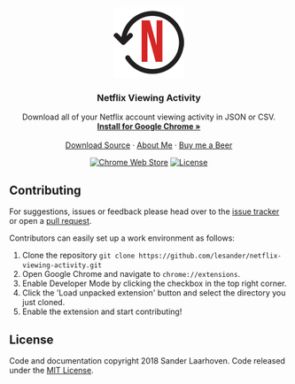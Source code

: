 <p align="center">
  <img src="src/img/nva-128.png" width=128 height=128>

  <h3 align="center">Netflix Viewing Activity</h3>

  <p align="center">
    Download all of your Netflix account viewing activity in JSON or CSV.
    <br>
    <a href="https://chrome.google.com/webstore/detail/netflix-viewing-activity/akcphadjbeckmkdoimhbfechbandeggg?utm_source=github"><strong>Install for Google Chrome &raquo;</strong></a>
    <br>
    <br>
    <a href="https://github.com/lesander/netflix-viewing-activity/archive/master.zip">Download Source</a>
    &middot;
    <a href="https://about.sander.tech">About Me</a>
    &middot;
    <a href="https://paypal.me/sanderlaarhoven">Buy me a Beer</a>
  </p>
</p>

<p align="center">
  <a href="https://chrome.google.com/webstore/detail/netflix-viewing-activity/akcphadjbeckmkdoimhbfechbandeggg?utm_source=github_badge"><img alt="Chrome Web Store" src="https://img.shields.io/chrome-web-store/v/akcphadjbeckmkdoimhbfechbandeggg.svg"></a>
  <a href="#"><img alt="License" src="https://img.shields.io/github/license/lesander/netflix-viewing-activity.svg"></a>
</p>

## Contributing
For suggestions, issues or feedback please head over to the [issue tracker](https://github.com/lesander/netflix-viewing-activity/issues) or open a [pull request](https://github.com/lesander/netflix-viewing-activity/pulls).

Contributors can easily set up a work environment as follows:
1. Clone the repository `git clone https://github.com/lesander/netflix-viewing-activity.git`
2. Open Google Chrome and navigate to `chrome://extensions`.
3. Enable Developer Mode by clicking the checkbox in the top right corner.
4. Click the 'Load unpacked extension' button and select the directory you just cloned.
5. Enable the extension and start contributing!


## License
Code and documentation copyright 2018 Sander Laarhoven. Code released under the [MIT License](https://github.com/lesander/netflix-viewing-activity/blob/master/README.md).
